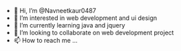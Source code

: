 - 👋 Hi, I’m @Navneetkaur0487
- 👀 I’m interested in web development and ui design
- 🌱 I’m currently learning java and jquery 
- 💞️ I’m looking to collaborate on web development project 
- 📫 How to reach me ...

<!---
Navneetkaur0487/Navneetkaur0487 is a ✨ special ✨ repository because its `README.md` (this file) appears on your GitHub profile.
You can click the Preview link to take a look at your changes.
--->
